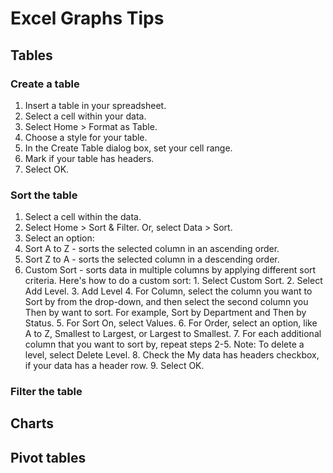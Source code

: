 # Excel Graphs Tips

## Tables

### Create a table

1. Insert a table in your spreadsheet.
2. Select a cell within your data.
3. Select Home > Format as Table.
4. Choose a style for your table.
5. In the Create Table dialog box, set your cell range.
6. Mark if your table has headers.
7. Select OK.

### Sort the table

1. Select a cell within the data.
2. Select Home > Sort & Filter. Or, select Data > Sort.
3. Select an option:
  1. Sort A to Z - sorts the selected column in an ascending order.
  2. Sort Z to A - sorts the selected column in a descending order.
  3. Custom Sort - sorts data in multiple columns by applying different sort criteria.
    Here's how to do a custom sort:
    1. Select Custom Sort.
    2. Select Add Level.
    3. Add Level
    4. For Column, select the column you want to Sort by from the drop-down, and then select the second column you Then by want to sort. For example, Sort by Department and Then by Status.
    5. For Sort On, select Values.
    6. For Order, select an option, like A to Z, Smallest to Largest, or Largest to Smallest.
    7. For each additional column that you want to sort by, repeat steps 2-5. Note: To delete a level, select Delete Level.
    8. Check the My data has headers checkbox, if your data has a header row.
    9. Select OK.

### Filter the table



## Charts

## Pivot tables

